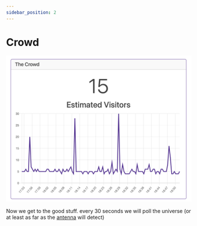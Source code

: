 ```yaml
---
sidebar_position: 2
---
```


# Crowd

![BaldrickCrowd Web Interface Crowd ](../img/web-interface-crowd.png)

Now we get to the good stuff. every 30 seconds we will poll the universe (or at least as far as the [antenna](../common-questions/antennas) will detect)